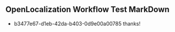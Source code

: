 ## OpenLocalization Workflow Test MarkDown
* b3477e67-d1eb-42da-b403-0d9e00a00785 thanks!

<!--HONumber=Jul16_HO2-->


